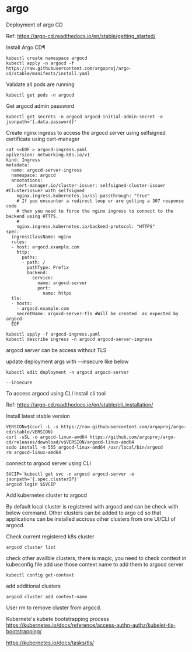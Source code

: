 # argo

Deployment of argo CD


Ref: https://argo-cd.readthedocs.io/en/stable/getting_started/


Install Argo CD¶

```
kubectl create namespace argocd
kubectl apply -n argocd -f https://raw.githubusercontent.com/argoproj/argo-cd/stable/manifests/install.yaml
```

Validate all pods are running

```
kubectl get pods -n argocd

```

Get argocd admin password

```
kubectl get secrets -n argocd argocd-initial-admin-secret -o jsonpath='{.data.password}'
```

Create nginx ingress to access the argocd server using selfsigned certificate using cert-manager

```
cat <<EOF > argocd-ingress.yaml
apiVersion: networking.k8s.io/v1
kind: Ingress
metadata:
  name: argocd-server-ingress
  namespace: argocd
  annotations:
    cert-manager.io/cluster-issuer: selfsigned-cluster-issuer   #Clusterissuer with selfsigned 
    nginx.ingress.kubernetes.io/ssl-passthrough: "true"
    # If you encounter a redirect loop or are getting a 307 response code
    # then you need to force the nginx ingress to connect to the backend using HTTPS.
    #
    nginx.ingress.kubernetes.io/backend-protocol: "HTTPS"
spec:
  ingressClassName: nginx
  rules:
  - host: argocd.example.com
    http:
      paths:
      - path: /
        pathType: Prefix
        backend:
          service:
            name: argocd-server
            port:
              name: https
  tls:
  - hosts:
    - argocd.example.com
    secretName: argocd-server-tls #Will be created  as expected by argocd-
  EOF
```

```
kubectl apply -f argocd-ingress.yaml
kubectl describe ingress -n argocd argocd-server-ingress
```

argocd server can be access without TLS

update deployment args with --insecure like below

```
kubectl edit deployment -n argocd argocd-server

--insecure

```

To access argocd using CLI install cli tool

Ref: https://argo-cd.readthedocs.io/en/stable/cli_installation/

Install latest stable version

```
VERSION=$(curl -L -s https://raw.githubusercontent.com/argoproj/argo-cd/stable/VERSION)
curl -sSL -o argocd-linux-amd64 https://github.com/argoproj/argo-cd/releases/download/v$VERSION/argocd-linux-amd64
sudo install -m 555 argocd-linux-amd64 /usr/local/bin/argocd
rm argocd-linux-amd64
```

connect to argocd server using CLI

```
SVCIP=`kubectl get svc -n argocd argocd-server -o jsonpath='{.spec.clusterIP}'`
argocd login $SVCIP

```

Add kubernetes cluster to argocd

By default local cluster is registered with argocd and can be check with below command. Other clusters can be added to argo cd so that applications can be installed accross other clusters from one UI/CLI of argocd.

Check current registered k8s cluster

```
argocd cluster list 
```


check other availble clusters, there is magic, you need to check conttext in kubeconfig file add use those context name to add them to argocd server

```
kubectl config get-context
```

add additional clusters

```
argocd cluster add context-name
```

User rm to remove cluster from argocd.


Kubernete's kubete bootstrapping process
https://kubernetes.io/docs/reference/access-authn-authz/kubelet-tls-bootstrapping/



https://kubernetes.io/docs/tasks/tls/